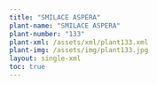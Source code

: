 ```yaml
---
title: "SMILACE ASPERA"
plant-name: "SMILACE ASPERA"
plant-number: "133"
plant-xml: /assets/xml/plant133.xml
plant-img: /assets/img/plant133.jpg
layout: single-xml
toc: true
---
```

